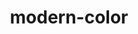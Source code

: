 ---
title: "modern-color"
description: ""
category: css
keywords: color
last_test_date: "2023-01-18"
test_url: "/tests/css-modern-color.html"
test_results_url: ""
stats: {
	apple-mail: {
		macos: {
			"13.1": "y"
		},
		ios: {
			"16.2": "y"
		}
	},
	gmail: {
		desktop-webmail: {
			"2023-01": "n"
		},
		ios: {
			"2023-01": "n"
		},
		android: {
            "2023-01": "n"
		},
        mobile-webmail: {
            "2023-01": "n"
        }
	},
    orange: {
        desktop-webmail: {
            "2023-01":"u"
        },
        ios: {
            "2023-01":"u"
        },
        android: {
            "2023-01":"u"
        }
    },
	outlook: {
		windows: {
			"2007": "n",
			"2010": "n",
			"2013": "n",
			"2016": "n",
			"2019": "n"
		},
		windows-mail: {
			"2023-01": "u"
		},
		macos: {
			"2023-01": "y"
		},
		outlook-com: {
			"2023-01": "n"
		},
		ios: {
			"2023-01": "n"
		},
		android: {
            "2023-01": "n"
		}
	},
	yahoo: {
		desktop-webmail: {
			"2023-01": "n"
		},
		ios: {
            "2023-01": "n"
		},
		android: {
			"2023-01": "n"
		}
	},
	aol: {
		desktop-webmail: {
            "2023-01": "n"
		},
		ios: {
            "2023-01": "n"
		},
		android: {
            "2023-01": "n"
		}
	},
	samsung-email: {
		android: {
			"6.1.74.5": "n"
		}
	},
    sfr: {
        desktop-webmail: {
            "2020-12":"u"
        },
        ios: {
            "2020-12":"u"
        },
        android: {
            "2020-12":"u"
        }
    },
	thunderbird: {
		macos: {
			"102.6": "n"
		}
	},
    protonmail: {
        desktop-webmail: {
            "2023-01":"y #1"
        },
        ios: {
            "2023-01":"y"
        },
        android: {
            "2023-01":"n"
        }
    },
    hey: {
        desktop-webmail: {
            "2023-01":"y #1"
        }
    },
    mail-ru: {
        desktop-webmail: {
            "2023-01":"y #1"
        }
    },
	fastmail: {
		desktop-webmail: {
			"2023-01": "y #1"
		}
	},
    laposte: {
        desktop-webmail: {
            "2021-08": "u"
        }
    }
}
notes_by_num: {
    "1": "Depends on browser support." 
}
links: {
    "Can I use: LCH and Lab color values":"https://caniuse.com/css-lch-lab"
}
---